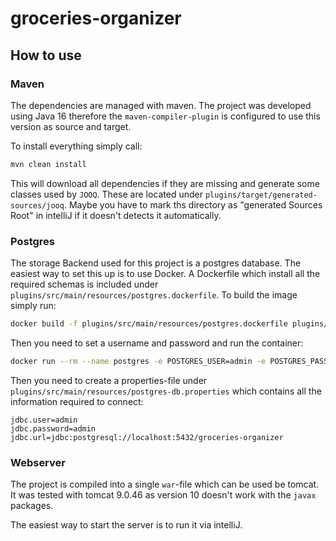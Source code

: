 # groceries-organizer

## How to use

### Maven
The dependencies are managed with maven.
The project was developed using Java 16 therefore the `maven-compiler-plugin` is configured to use this version as source and target.

To install everything simply call:
```bash
mvn clean install
```
This will download all dependencies if they are missing and generate some classes used by `JOOQ`.
These are located under `plugins/target/generated-sources/jooq`.
Maybe you have to mark ths directory as "generated Sources Root" in intelliJ if it doesn't detects it automatically.

### Postgres
The storage Backend used for this project is a postgres database.
The easiest way to set this up is to use Docker.
A Dockerfile which install all the required schemas is included under `plugins/src/main/resources/postgres.dockerfile`.
To build the image simply run:
```bash
docker build -f plugins/src/main/resources/postgres.dockerfile plugins/src/main/resources -t postgres:groceries-organizer 
```
Then you need to set a username and password and run the container:
```bash
docker run --rm --name postgres -e POSTGRES_USER=admin -e POSTGRES_PASSWORD=admin -p 5432:5432 -d postgres:groceries-organizer
```
Then you need to create a properties-file under ` plugins/src/main/resources/postgres-db.properties` which contains all the information required to connect:
```properties
jdbc.user=admin
jdbc.password=admin
jdbc.url=jdbc:postgresql://localhost:5432/groceries-organizer
```

### Webserver
The project is compiled into a single `war`-file which can be used be tomcat.
It was tested with tomcat 9.0.46 as version 10 doesn't work with the `javax` packages.

The easiest way to start the server is to run it via intelliJ.